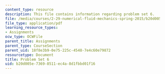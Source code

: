 ```yaml
---
content_type: resource
description: This file contains information regarding problem set 6.
file: /media/courses/2-29-numerical-fluid-mechanics-spring-2015/b20d005e73698511ec4a8d1fbbd01f16_MIT2_29S15_PS6_SP2015_v1.pdf
file_type: application/pdf
learning_resource_types:
- Assignments
ocw_type: OCWFile
parent_title: Assignments
parent_type: CourseSection
parent_uid: 18f8e3b9-0e75-225c-4548-7e4c60e79872
resourcetype: Document
title: Problem Set 6
uid: b20d005e-7369-8511-ec4a-8d1fbbd01f16
---
```

